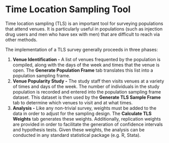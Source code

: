 # Time Location Sampling Tool

Time location sampling (TLS) is an important tool for surveying populations that attend venues. It is particularly useful in populations (such as injection drug users and men who have sex with men) that are difficult to reach via other methods.

The implementation of a TLS survey generally proceeds in three phases:

1. **Venue Identification -** A list of venues frequented by the population is compiled, along with the days of the week and times that the venue is open. The __Generate Population Frame__ tab translates this list into a population sampling frame.
2. **Venue Popularity Study -** The study staff then visits venues at a variety of times and days of the week. The number of individuals in the study population is recorded and entered into the population sampling frame dataset. This dataset is then used by the __Generate TLS Sample Frame__ tab to determine which venues to visit and at what times.
3. **Analysis -** Like any non-trivial survey, weights must be added to the data in order to adjust for the sampling design. The __Calculate TLS Weights__ tab generates these weights. Additionally, replication weights are provided in order to facilitate the generation of confidence intervals and hypothesis tests. Given these weights, the analysis can be conducted in any standard statistical package (e.g. R, Stata).

